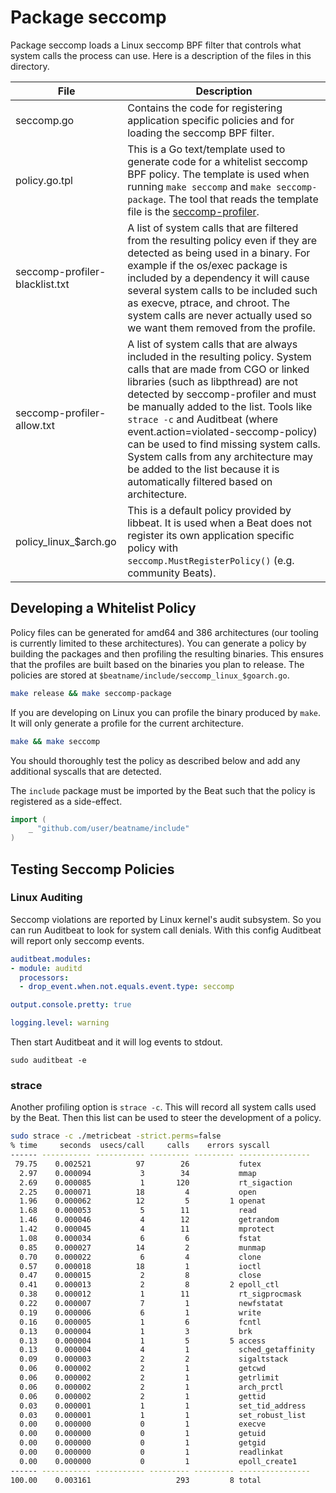 # Package seccomp

Package seccomp loads a Linux seccomp BPF filter that controls what system calls
the process can use. Here is a description of the files in this directory.

| File                           | Description                                                                                                                                                                                                                                                                                                                                                                                                                                                                      |
|--------------------------------|----------------------------------------------------------------------------------------------------------------------------------------------------------------------------------------------------------------------------------------------------------------------------------------------------------------------------------------------------------------------------------------------------------------------------------------------------------------------------------|
| seccomp.go                     | Contains the code for registering application specific policies and for loading the seccomp BPF filter.                                                                                                                                                                                                                                                                                                                                                                          |
| policy.go.tpl                  | This is a Go text/template used to generate code for a whitelist seccomp BPF policy. The template is used when running `make seccomp` and `make seccomp-package`. The tool that reads the template file is the [seccomp-profiler](https://github.com/elastic/go-seccomp-bpf/tree/master/cmd/seccomp-profiler).                                                                                                                                                                     |
| seccomp-profiler-blacklist.txt | A list of system calls that are filtered from the resulting policy even if they are detected as being used in a binary. For example if the os/exec package is included by a dependency it will cause several system calls to be included such as execve, ptrace, and chroot. The system calls are never actually used so we want them removed from the profile.                                                                                                                  |
| seccomp-profiler-allow.txt     | A list of system calls that are always included in the resulting policy. System calls that are made from CGO or linked libraries (such as libpthread) are not detected by seccomp-profiler and must be manually added to the list. Tools like `strace -c` and Auditbeat (where event.action=violated-seccomp-policy) can be used to find missing system calls. System calls from any architecture may be added to the list because it is automatically filtered based on architecture. |
| policy_linux_$arch.go          | This is a default policy provided by libbeat. It is used when a Beat does not register its own application specific policy with `seccomp.MustRegisterPolicy()` (e.g. community Beats).|

## Developing a Whitelist Policy

Policy files can be generated for amd64 and 386 architectures (our tooling is
currently limited to these architectures). You can generate a policy by building
the packages and then profiling the resulting binaries. This ensures that the
profiles are built based on the binaries you plan to release. The policies are
stored at `$beatname/include/seccomp_linux_$goarch.go`.

```sh
make release && make seccomp-package
```

If you are developing on Linux you can profile the binary produced by `make`.
It will only generate a profile for the current architecture.

```sh
make && make seccomp
```

You should thoroughly test the policy as described below and add any additional
syscalls that are detected.

The `include` package must be imported by the Beat such that the policy is
registered as a side-effect.

```go
import (
    _ "github.com/user/beatname/include"
)
```

## Testing Seccomp Policies

### Linux Auditing

Seccomp violations are reported by Linux kernel's audit subsystem. So you can run
Auditbeat to look for system call denials. With this config Auditbeat will
report only seccomp events.

```yaml
auditbeat.modules:
- module: auditd
  processors:
  - drop_event.when.not.equals.event.type: seccomp

output.console.pretty: true

logging.level: warning
```

Then start Auditbeat and it will log events to stdout.

`sudo auditbeat -e`

### strace

Another profiling option is `strace -c`. This will record all system calls used
by the Beat. Then this list can be used to steer the development of a policy.

```sh
sudo strace -c ./metricbeat -strict.perms=false
% time     seconds  usecs/call     calls    errors syscall
------ ----------- ----------- --------- --------- ----------------
 79.75    0.002521          97        26           futex
  2.97    0.000094           3        34           mmap
  2.69    0.000085           1       120           rt_sigaction
  2.25    0.000071          18         4           open
  1.96    0.000062          12         5         1 openat
  1.68    0.000053           5        11           read
  1.46    0.000046           4        12           getrandom
  1.42    0.000045           4        11           mprotect
  1.08    0.000034           6         6           fstat
  0.85    0.000027          14         2           munmap
  0.70    0.000022           6         4           clone
  0.57    0.000018          18         1           ioctl
  0.47    0.000015           2         8           close
  0.41    0.000013           2         8         2 epoll_ctl
  0.38    0.000012           1        11           rt_sigprocmask
  0.22    0.000007           7         1           newfstatat
  0.19    0.000006           6         1           write
  0.16    0.000005           1         6           fcntl
  0.13    0.000004           1         3           brk
  0.13    0.000004           1         5         5 access
  0.13    0.000004           4         1           sched_getaffinity
  0.09    0.000003           2         2           sigaltstack
  0.06    0.000002           2         1           getcwd
  0.06    0.000002           2         1           getrlimit
  0.06    0.000002           2         1           arch_prctl
  0.06    0.000002           2         1           gettid
  0.03    0.000001           1         1           set_tid_address
  0.03    0.000001           1         1           set_robust_list
  0.00    0.000000           0         1           execve
  0.00    0.000000           0         1           getuid
  0.00    0.000000           0         1           getgid
  0.00    0.000000           0         1           readlinkat
  0.00    0.000000           0         1           epoll_create1
------ ----------- ----------- --------- --------- ----------------
100.00    0.003161                   293         8 total
```
